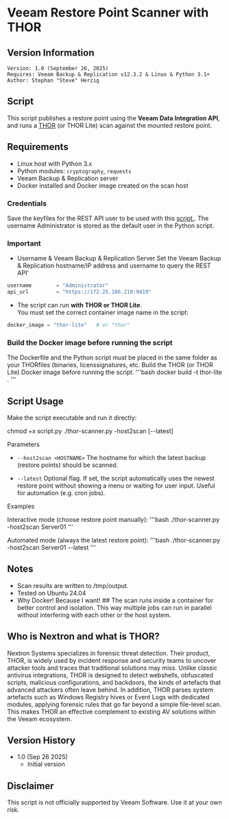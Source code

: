 # Veeam Restore Point Scanner with THOR

## Version Information
~~~~
Version: 1.0 (September 26, 2025)
Requires: Veeam Backup & Replication v12.3.2 & Linux & Python 3.1+
Author: Stephan "Steve" Herzig
~~~~
## Script
This script publishes a restore point using the **Veeam Data Integration API**, and runs a [THOR](https://www.nextron-systems.com/thor/) (or THOR Lite) scan against the mounted restore point.

## Requirements
- Linux host with Python 3.x 
- Python modules: `cryptography`, `requests`
- Veeam Backup & Replication server
- Docker installed and Docker image created on the scan host

### Credentials
Save the keyfiles for the REST API user to be used with this [script.](https://github.com/yetanothermightytool/python/tree/main/misc/fernet). The username Administrator is stored as the default user in the Python script.

### Important
- Username & Veeam Backup & Replication Server
 Set the Veeam Backup & Replication hostname/IP address and username to query the REST API'
 ```python
username        = "Administrator"
api_url         = "https://172.25.186.210:9419"
```
- The script can run **with THOR or THOR Lite**.  
 You must set the correct container image name in the script:
 ```python
 docker_image = "thor-lite"   # or "thor"
```

### Build the Docker image before running the script
The Dockerfile and the Python script must be placed in the same folder as your THORfiles (binaries, licenssignatures, etc.
Build the THOR (or THOR Lite) Docker image before running the script.
'''bash
docker build -t thor-lite .
'''

## Script Usage

Make the script executable and run it directly:

chmod +x script.py
./thor-scanner.py -host2scan <HOSTNAME> [--latest]

Parameters
- `--host2scan <HOSTNAME>`
The hostname for which the latest backup (restore points) should be scanned.

- `--latest`
Optional flag. If set, the script automatically uses the newest restore point without showing a menu or waiting for user input.
Useful for automation (e.g. cron jobs).

Examples

Interactive mode (choose restore point manually):
'''bash
./thor-scanner.py -host2scan Server01
'''

Automated mode (always the latest restore point):
'''bash
./thor-scanner.py -host2scan Server01 --latest
'''

## Notes
- Scan results are written to /tmp/output.
- Tested on Ubuntu 24.04
- Why Docker! Because I want! ## The scan runs inside a container for better control and isolation. This way multiple jobs can run in parallel without interfering with each other or the host system.

## Who is Nextron and what is THOR?
Nextron Systems specializes in forensic threat detection. Their product, THOR, is widely used by incident response and security teams to uncover attacker tools and traces that traditional solutions may miss. 
Unlike classic antivirus integrations, THOR is designed to detect webshells, obfuscated scripts, malicious configurations, and backdoors, the kinds of artefacts that advanced attackers often leave behind. In addition, THOR parses system artefacts such as Windows Registry hives or Event Logs with dedicated modules, applying forensic rules that go far beyond a simple file-level scan. 
This makes THOR an effective complement to existing AV solutions within the Veeam ecosystem.

## Version History
- 1.0 (Sep 26 2025)
  - Initial version
    
## Disclaimer

This script is not officially supported by Veeam Software. Use it at your own risk.

